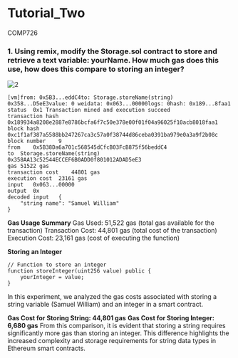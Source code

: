 # Tutorial_Two
 COMP726

### 1. Using remix, modify the Storage.sol contract to store and retrieve a text variable: yourName. How much gas does this use, how does this compare to storing an integer?

![2](https://github.com/user-attachments/assets/17094291-8cf8-49a9-9ff2-a631f94dabb9)

```
[vm]from: 0x5B3...eddC4to: Storage.storeName(string) 0x358...D5eE3value: 0 weidata: 0x063...00000logs: 0hash: 0x189...8faa1
status	0x1 Transaction mined and execution succeed
transaction hash	0x189934a8208e2887e8786bcfa6f7c50e378e00f01f04a96025f10acb8018faa1
block hash	0xc1f1af387a5588bb247267ca3c57a0f38744d86ceba0391ba979e0a3a9f2b08c
block number	9
from	0x5B38Da6a701c568545dCfcB03FcB875f56beddC4
to	Storage.storeName(string) 0x358AA13c52544ECCEF6B0ADD0f801012ADAD5eE3
gas	51522 gas
transaction cost	44801 gas 
execution cost	23161 gas 
input	0x063...00000
output	0x
decoded input	{
	"string name": "Samuel William"
}

```
**Gas Usage Summary**
Gas Used: 51,522 gas (total gas available for the transaction)
Transaction Cost: 44,801 gas (total cost of the transaction)
Execution Cost: 23,161 gas (cost of executing the function)

**Storing an Integer**

```
// Function to store an integer
function storeInteger(uint256 value) public {
    yourInteger = value;
}

```

In this experiment, we analyzed the gas costs associated with storing a string variable (Samuel William) and an integer in a smart contract.

**Gas Cost for Storing String: 44,801 gas**
**Gas Cost for Storing Integer: 6,680 gas**
From this comparison, it is evident that storing a string requires significantly more gas than storing an integer. This difference highlights the increased complexity and storage requirements for string data types in Ethereum smart contracts.
